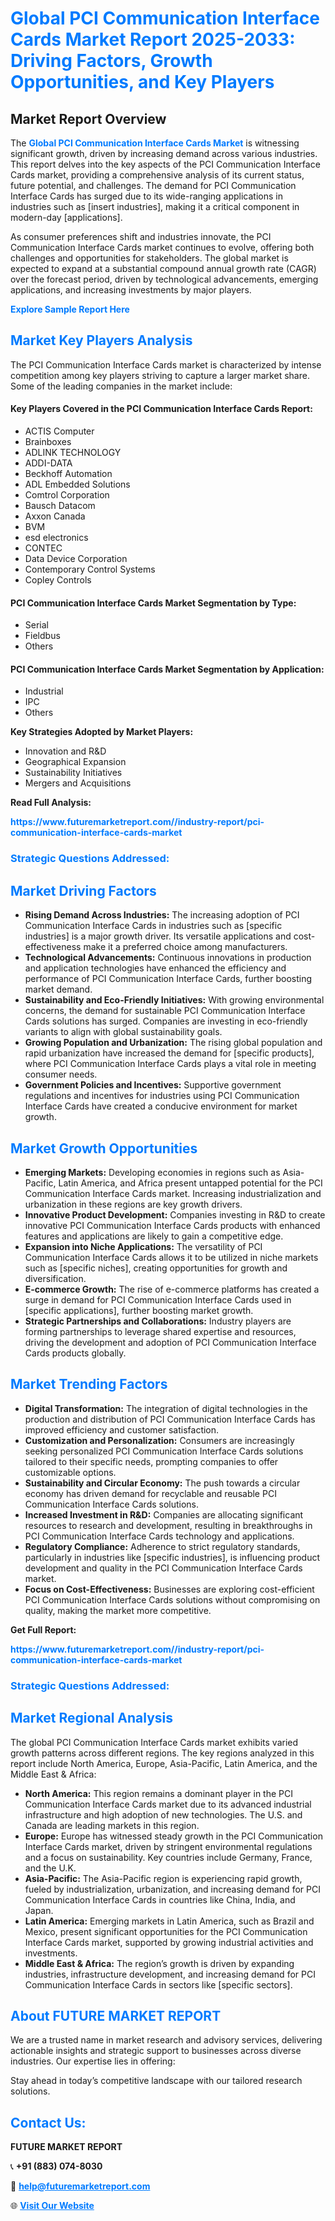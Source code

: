 <h1 style="color: #007BFF;">Global PCI Communication Interface Cards Market Report 2025-2033: Driving Factors, Growth Opportunities, and Key Players</h1>

<section id="overview">
<h2>Market Report Overview</h2>
<p>The <a href="https://www.futuremarketreport.com//industry-report/pci-communication-interface-cards-market" style="color: #007BFF; text-decoration: none;"><strong>Global PCI Communication Interface Cards Market</strong></a> is witnessing significant growth, driven by increasing demand across various industries. This report delves into the key aspects of the PCI Communication Interface Cards market, providing a comprehensive analysis of its current status, future potential, and challenges. The demand for PCI Communication Interface Cards has surged due to its wide-ranging applications in industries such as [insert industries], making it a critical component in modern-day [applications].</p>
<p>As consumer preferences shift and industries innovate, the PCI Communication Interface Cards market continues to evolve, offering both challenges and opportunities for stakeholders. The global market is expected to expand at a substantial compound annual growth rate (CAGR) over the forecast period, driven by technological advancements, emerging applications, and increasing investments by major players.</p>
</section>

<section id="overview">
<p><a href="https://www.futuremarketreport.com//request-sample/reportId=76823" style="color: #007BFF; text-decoration: none;"><strong>Explore Sample Report Here</strong></a></p>
</section>

<section id="key-players">
<h2 style="color: #007BFF;">Market Key Players Analysis</h2>
<p>The PCI Communication Interface Cards market is characterized by intense competition among key players striving to capture a larger market share. Some of the leading companies in the market include:</p>
<h4>Key Players Covered in the PCI Communication Interface Cards Report:</h4>
<ul><li>ACTIS Computer</li><li>Brainboxes</li><li>ADLINK TECHNOLOGY</li><li>ADDI-DATA</li><li>Beckhoff Automation</li><li>ADL Embedded Solutions</li><li>Comtrol Corporation</li><li>Bausch Datacom</li><li>Axxon Canada</li><li>BVM</li><li>esd electronics</li><li>CONTEC</li><li>Data Device Corporation</li><li>Contemporary Control Systems</li><li>Copley Controls</li></ul>
<h4>PCI Communication Interface Cards Market Segmentation by Type:</h4>
<ul><li>Serial</li><li>Fieldbus</li><li>Others</li></ul>

<h4>PCI Communication Interface Cards Market Segmentation by Application:</h4>
<ul><li>Industrial</li><li>IPC</li><li>Others</li></ul>
<p><strong>Key Strategies Adopted by Market Players:</strong></p>
<ul>
<li>Innovation and R&D</li>
<li>Geographical Expansion</li>
<li>Sustainability Initiatives</li>
<li>Mergers and Acquisitions</li>
</ul>
</section>

<section>
<p><strong>Read Full Analysis: </strong></p><a href="https://www.futuremarketreport.com//industry-report/pci-communication-interface-cards-market" style="color: #007BFF; text-decoration: none;"><strong>https://www.futuremarketreport.com//industry-report/pci-communication-interface-cards-market</strong></a>
<h3 style="color: #007BFF;">Strategic Questions Addressed:</h3>
</section>

<section id="driving-factors">
<h2 style="color: #007BFF;">Market Driving Factors</h2>
<ul>
<li><strong>Rising Demand Across Industries:</strong> The increasing adoption of PCI Communication Interface Cards in industries such as [specific industries] is a major growth driver. Its versatile applications and cost-effectiveness make it a preferred choice among manufacturers.</li>
<li><strong>Technological Advancements:</strong> Continuous innovations in production and application technologies have enhanced the efficiency and performance of PCI Communication Interface Cards, further boosting market demand.</li>
<li><strong>Sustainability and Eco-Friendly Initiatives:</strong> With growing environmental concerns, the demand for sustainable PCI Communication Interface Cards solutions has surged. Companies are investing in eco-friendly variants to align with global sustainability goals.</li>
<li><strong>Growing Population and Urbanization:</strong> The rising global population and rapid urbanization have increased the demand for [specific products], where PCI Communication Interface Cards plays a vital role in meeting consumer needs.</li>
<li><strong>Government Policies and Incentives:</strong> Supportive government regulations and incentives for industries using PCI Communication Interface Cards have created a conducive environment for market growth.</li>
</ul>
</section>

<section id="growth-opportunities">
<h2 style="color: #007BFF;">Market Growth Opportunities</h2>
<ul>
<li><strong>Emerging Markets:</strong> Developing economies in regions such as Asia-Pacific, Latin America, and Africa present untapped potential for the PCI Communication Interface Cards market. Increasing industrialization and urbanization in these regions are key growth drivers.</li>
<li><strong>Innovative Product Development:</strong> Companies investing in R&D to create innovative PCI Communication Interface Cards products with enhanced features and applications are likely to gain a competitive edge.</li>
<li><strong>Expansion into Niche Applications:</strong> The versatility of PCI Communication Interface Cards allows it to be utilized in niche markets such as [specific niches], creating opportunities for growth and diversification.</li>
<li><strong>E-commerce Growth:</strong> The rise of e-commerce platforms has created a surge in demand for PCI Communication Interface Cards used in [specific applications], further boosting market growth.</li>
<li><strong>Strategic Partnerships and Collaborations:</strong> Industry players are forming partnerships to leverage shared expertise and resources, driving the development and adoption of PCI Communication Interface Cards products globally.</li>
</ul>
</section>

<section id="trending-factors">
<h2 style="color: #007BFF;">Market Trending Factors</h2>
<ul>
<li><strong>Digital Transformation:</strong> The integration of digital technologies in the production and distribution of PCI Communication Interface Cards has improved efficiency and customer satisfaction.</li>
<li><strong>Customization and Personalization:</strong> Consumers are increasingly seeking personalized PCI Communication Interface Cards solutions tailored to their specific needs, prompting companies to offer customizable options.</li>
<li><strong>Sustainability and Circular Economy:</strong> The push towards a circular economy has driven demand for recyclable and reusable PCI Communication Interface Cards solutions.</li>
<li><strong>Increased Investment in R&D:</strong> Companies are allocating significant resources to research and development, resulting in breakthroughs in PCI Communication Interface Cards technology and applications.</li>
<li><strong>Regulatory Compliance:</strong> Adherence to strict regulatory standards, particularly in industries like [specific industries], is influencing product development and quality in the PCI Communication Interface Cards market.</li>
<li><strong>Focus on Cost-Effectiveness:</strong> Businesses are exploring cost-efficient PCI Communication Interface Cards solutions without compromising on quality, making the market more competitive.</li>
</ul>
</section>

<section>
<p><strong>Get Full Report: </strong></p><a href="https://www.futuremarketreport.com//industry-report/pci-communication-interface-cards-market" style="color: #007BFF; text-decoration: none;"><strong>https://www.futuremarketreport.com//industry-report/pci-communication-interface-cards-market</strong></a>
<h3 style="color: #007BFF;">Strategic Questions Addressed:</h3>
</section>


<section id="regional-analysis">
<h2 style="color: #007BFF;">Market Regional Analysis</h2>
<p>The global PCI Communication Interface Cards market exhibits varied growth patterns across different regions. The key regions analyzed in this report include North America, Europe, Asia-Pacific, Latin America, and the Middle East & Africa:</p>
<ul>
<li><strong>North America:</strong> This region remains a dominant player in the PCI Communication Interface Cards market due to its advanced industrial infrastructure and high adoption of new technologies. The U.S. and Canada are leading markets in this region.</li>
<li><strong>Europe:</strong> Europe has witnessed steady growth in the PCI Communication Interface Cards market, driven by stringent environmental regulations and a focus on sustainability. Key countries include Germany, France, and the U.K.</li>
<li><strong>Asia-Pacific:</strong> The Asia-Pacific region is experiencing rapid growth, fueled by industrialization, urbanization, and increasing demand for PCI Communication Interface Cards in countries like China, India, and Japan.</li>
<li><strong>Latin America:</strong> Emerging markets in Latin America, such as Brazil and Mexico, present significant opportunities for the PCI Communication Interface Cards market, supported by growing industrial activities and investments.</li>
<li><strong>Middle East & Africa:</strong> The region’s growth is driven by expanding industries, infrastructure development, and increasing demand for PCI Communication Interface Cards in sectors like [specific sectors].</li>
</ul>
</section>

<footer>
<h2 style="color: #007BFF;">About FUTURE MARKET REPORT</h2>
<p>We are a trusted name in market research and advisory services, delivering actionable insights and strategic support to businesses across diverse industries. Our expertise lies in offering:</p>

<p>Stay ahead in today’s competitive landscape with our tailored research solutions.</p>

<h2 style="color: #007BFF;">Contact Us:</h2>
<p><strong>FUTURE MARKET REPORT</strong></p>
<p>📞 <strong>+91 (883) 074-8030</strong></p>
<p>📧 <strong><a href="mailto:help@futuremarketreport.com" style="color: #007BFF;">help@futuremarketreport.com</a></strong></p>
<p>🌐 <strong><a href="https://www.futuremarketreport.com/" style="color: #007BFF;">Visit Our Website</a></strong></p>
</footer>